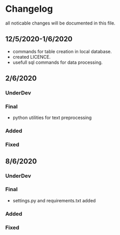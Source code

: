 # Changelog

all noticable changes will be documented in this file.

## 12/5/2020-1/6/2020
  - commands for table creation in local database.
  - created LICENCE.
  - usefull sql commands for data processing.
  
## 2/6/2020

### UnderDev

### Final
  - python utilities for text preprocessing 
  
### Added

### Fixed

## 8/6/2020

### UnderDev

### Final
  - settings.py and requirements.txt added
### Added

### Fixed
